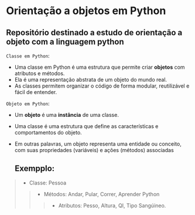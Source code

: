 # Orientação a objetos em Python 

## Repositório destinado a estudo de orientação  a objeto com a linguagem python

`Classe em Python`:
- Uma classe em Python é uma estrutura que permite criar <b>objetos</b> com atributos e métodos.
- Ela é uma representação abstrata de um objeto do mundo real.
- As classes permitem organizar o código de forma modular, reutilizável e fácil de entender.

`Objeto em Python`:
- Um <b>objeto</b> é uma <b>instância</b> de uma classe.
- Uma classe é uma estrutura que define as características e comportamentos do objeto.
- Em outras palavras, um objeto representa uma entidade ou conceito, com suas propriedades (variáveis) e ações (métodos) associadas

  ## Exempplo:
> - Classe: Pessoa
 > > - Métodos: Andar, Pular, Correr, Aprender Python
> > > -  Atributos: Pesso, Altura, QI, Tipo Sangúineo.
